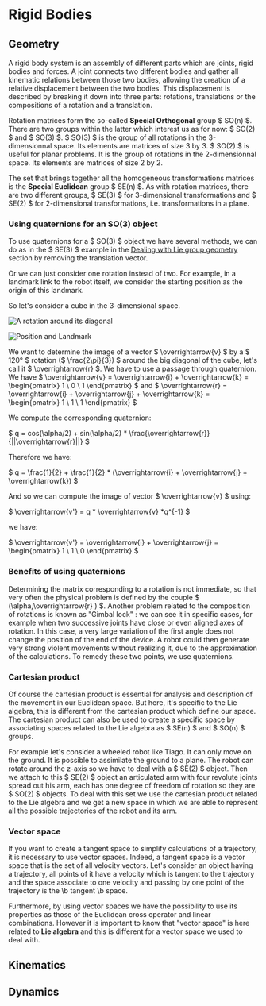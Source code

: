 # Rigid Bodies

## Geometry

A rigid body system is an assembly of different parts which are joints, rigid bodies and forces. A joint connects two different bodies and gather all kinematic relations between those two bodies, allowing the creation of a relative displacement between the two bodies. This displacement is described by breaking it down into three parts: rotations, translations or the compositions of a rotation and a translation.

Rotation matrices form the so-called **Special Orthogonal** group $ SO(n) $. There are two groups within the latter which interest us as for now: $ SO(2) $ and $ SO(3) $. $ SO(3) $ is the group of all rotations in the 3-dimensionnal space. Its elements are matrices of size 3 by 3. $ SO(2) $ is useful for planar problems. It is the group of rotations in the 2-dimensionnal space. Its elements are matrices of size 2 by 2.

The set that brings together all the homogeneous transformations matrices is the **Special Euclidean** group $ SE(n) $. As with rotation matrices, there are two different groups, $ SE(3) $ for 3-dimensional transformations and $ SE(2) $ for 2-dimensional transformations, i.e. transformations in a plane.

### Using quaternions for an SO(3) object

To use quaternions for a $ SO(3) $ object we have several methods, we can do as in the $ SE(3) $ example in the [Dealing with Lie group geometry](../a-features/e-lie.md) section by removing the translation vector.

Or we can just consider one rotation instead of two. For example, in a landmark link to the robot itself, we consider the starting position as the origin of this landmark.

So let's consider a cube in the 3-dimensional space.


![A rotation around its diagonal](../pictures/cube_rotation.gif)


![Position and Landmark](../pictures/cube-rotation_picture.jpg)


We want to determine the image of a vector $ \overrightarrow{v} $ by a $ 120° $ rotation ($ \frac{2\pi}{3}) $ around the big diagonal of the cube, let's call it $ \overrightarrow{r} $. We have to use a passage through quaternion. We have $ \overrightarrow{v} = \overrightarrow{i} + \overrightarrow{k} = \begin{pmatrix} 1 \\ 0 \\ 1 \end{pmatrix} $ and $ \overrightarrow{r} = \overrightarrow{i} + \overrightarrow{j} + \overrightarrow{k} = \begin{pmatrix} 1 \\ 1 \\ 1 \end{pmatrix} $

We compute the corresponding quaternion:

$ q = cos(\alpha/2) + sin(\alpha/2) * \frac{\overrightarrow{r}}{||\overrightarrow{r}||} $

Therefore we have:

$ q = \frac{1}{2} + \frac{1}{2} * (\overrightarrow{i} + \overrightarrow{j} + \overrightarrow{k}) $

And so we can compute the image of vector $ \overrightarrow{v} $ using:

$ \overrightarrow{v'} = q * \overrightarrow{v} *q^{-1} $

we have:

$ \overrightarrow{v'} = \overrightarrow{i} + \overrightarrow{j} = \begin{pmatrix} 1 \\ 1 \\ 0 \end{pmatrix} $


### Benefits of using quaternions

Determining the matrix corresponding to a rotation is not immediate, so that very often the physical problem is defined by the couple $ (\alpha,\overrightarrow{r} ) $. Another problem related to the composition of rotations is known as "Gimbal lock" : we can see it in specific cases, for example when two successive joints have close or even aligned axes of rotation. In this case, a very large variation of the first angle does not change the position of the end of the device. A robot could then generate very strong violent movements without realizing it, due to the approximation of the calculations. To remedy these two points, we use quaternions.



### Cartesian product

Of course the cartesian product is essential for analysis and description of the movement in our Euclidean space. But here, it's specific to the Lie algebra, this is different from the cartesian product which define our space.
The cartesian product can also be used to create a specific space by associating spaces related to the Lie algebra as $ SE(n) $ and $ SO(n) $ groups.

For example let's consider a wheeled robot like Tiago. It can only move on the ground. It is possible to assimilate the ground to a plane. The robot can rotate around the z-axis so we have to deal with a $ SE(2) $ object. Then we attach to this $ SE(2) $ object an articulated arm with four revolute joints spread out his arm, each has one degree of freedom of rotation so they are $ SO(2) $ objects. To deal with this set we use the cartesian product related to the Lie algebra and we get a new space in which we are able to represent all the possible trajectories of the robot and its arm.


### Vector space

If you want to create a tangent space to simplify calculations of a trajectory, it is necessary to use vector spaces. Indeed, a tangent space is a vector space that is the set of all velocity vectors.
Let's consider an object having a trajectory, all points of it have a velocity which is tangent to the trajectory and the space associate to one velocity and passing by one point of the trajectory is the \b tangent \b space.


Furthermore, by using vector spaces we have the possibility to use its properties as those of the Euclidean cross operator and linear combinations.
However it is important to know that "vector space" is here related to **Lie algebra** and this is different for a vector space we used to deal with.

## Kinematics

## Dynamics
